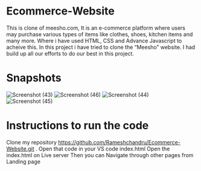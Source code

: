 # Ecommerce-Website
This is clone of meesho.com, It is an e-commerce platform where users may purchase various types of items like clothes, shoes, kitchen items and many more. Where i have used HTML, CSS and Advance Javascript to acheive this. In this project i have tried to clone the “Meesho” website. I had build up all our efforts to do our best in this project.

# Snapshots
![Screenshot (43)](https://github.com/Rameshchandru/Ecommerce-Website/assets/135995217/1246c8f0-b2f0-406c-b651-eb180efdce7c)
![Screenshot (46)](https://github.com/Rameshchandru/Ecommerce-Website/assets/135995217/aa4073e2-86f5-41b8-940c-ee5290f09dea)
![Screenshot (44)](https://github.com/Rameshchandru/Ecommerce-Website/assets/135995217/22a51a18-7bd4-48c9-ab02-c10da6847e6d)
![Screenshot (45)](https://github.com/Rameshchandru/Ecommerce-Website/assets/135995217/fb7a654c-370f-44a7-bccd-04685b3c8b75)

# Instructions to run the code
Clone my repository https://github.com/Rameshchandru/Ecommerce-Website.git . Open that code in your VS code index.html Open the index.html on Live server Then you can Navigate through other pages from Landing page
